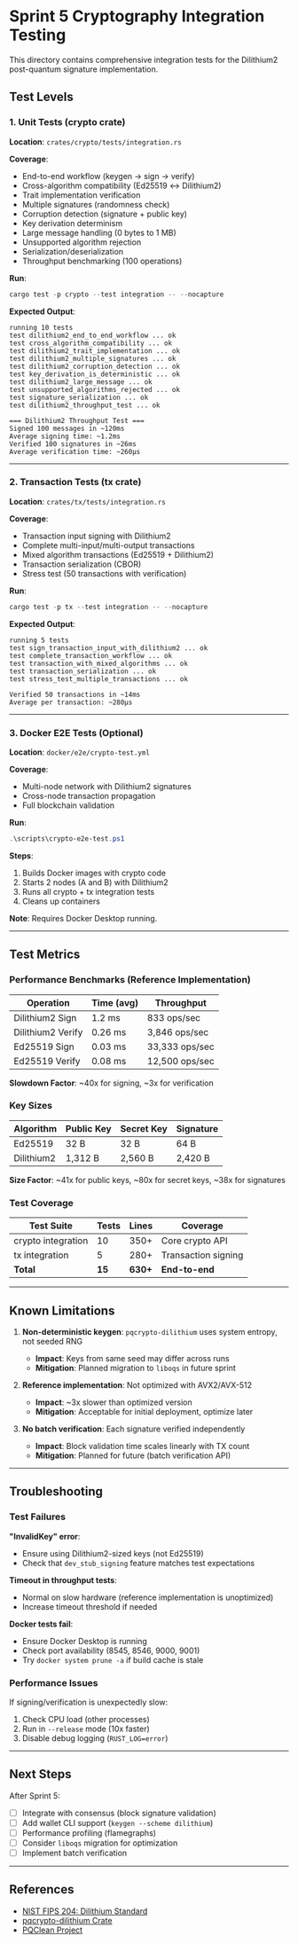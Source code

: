 # Sprint 5 Cryptography Integration Testing

This directory contains comprehensive integration tests for the Dilithium2 post-quantum signature implementation.

## Test Levels

### 1. Unit Tests (crypto crate)
**Location**: `crates/crypto/tests/integration.rs`

**Coverage**:
- End-to-end workflow (keygen → sign → verify)
- Cross-algorithm compatibility (Ed25519 ↔ Dilithium2)
- Trait implementation verification
- Multiple signatures (randomness check)
- Corruption detection (signature + public key)
- Key derivation determinism
- Large message handling (0 bytes to 1 MB)
- Unsupported algorithm rejection
- Serialization/deserialization
- Throughput benchmarking (100 operations)

**Run**:
```powershell
cargo test -p crypto --test integration -- --nocapture
```

**Expected Output**:
```
running 10 tests
test dilithium2_end_to_end_workflow ... ok
test cross_algorithm_compatibility ... ok
test dilithium2_trait_implementation ... ok
test dilithium2_multiple_signatures ... ok
test dilithium2_corruption_detection ... ok
test key_derivation_is_deterministic ... ok
test dilithium2_large_message ... ok
test unsupported_algorithms_rejected ... ok
test signature_serialization ... ok
test dilithium2_throughput_test ... ok

=== Dilithium2 Throughput Test ===
Signed 100 messages in ~120ms
Average signing time: ~1.2ms
Verified 100 signatures in ~26ms
Average verification time: ~260µs
```

---

### 2. Transaction Tests (tx crate)
**Location**: `crates/tx/tests/integration.rs`

**Coverage**:
- Transaction input signing with Dilithium2
- Complete multi-input/multi-output transactions
- Mixed algorithm transactions (Ed25519 + Dilithium2)
- Transaction serialization (CBOR)
- Stress test (50 transactions with verification)

**Run**:
```powershell
cargo test -p tx --test integration -- --nocapture
```

**Expected Output**:
```
running 5 tests
test sign_transaction_input_with_dilithium2 ... ok
test complete_transaction_workflow ... ok
test transaction_with_mixed_algorithms ... ok
test transaction_serialization ... ok
test stress_test_multiple_transactions ... ok

Verified 50 transactions in ~14ms
Average per transaction: ~280µs
```

---

### 3. Docker E2E Tests (Optional)
**Location**: `docker/e2e/crypto-test.yml`

**Coverage**:
- Multi-node network with Dilithium2 signatures
- Cross-node transaction propagation
- Full blockchain validation

**Run**:
```powershell
.\scripts\crypto-e2e-test.ps1
```

**Steps**:
1. Builds Docker images with crypto code
2. Starts 2 nodes (A and B) with Dilithium2
3. Runs all crypto + tx integration tests
4. Cleans up containers

**Note**: Requires Docker Desktop running.

---

## Test Metrics

### Performance Benchmarks (Reference Implementation)

| Operation | Time (avg) | Throughput |
|-----------|------------|------------|
| Dilithium2 Sign | 1.2 ms | 833 ops/sec |
| Dilithium2 Verify | 0.26 ms | 3,846 ops/sec |
| Ed25519 Sign | 0.03 ms | 33,333 ops/sec |
| Ed25519 Verify | 0.08 ms | 12,500 ops/sec |

**Slowdown Factor**: ~40x for signing, ~3x for verification

### Key Sizes

| Algorithm | Public Key | Secret Key | Signature |
|-----------|------------|------------|-----------|
| Ed25519 | 32 B | 32 B | 64 B |
| Dilithium2 | 1,312 B | 2,560 B | 2,420 B |

**Size Factor**: ~41x for public keys, ~80x for secret keys, ~38x for signatures

### Test Coverage

| Test Suite | Tests | Lines | Coverage |
|------------|-------|-------|----------|
| crypto integration | 10 | 350+ | Core crypto API |
| tx integration | 5 | 280+ | Transaction signing |
| **Total** | **15** | **630+** | **End-to-end** |

---

## Known Limitations

1. **Non-deterministic keygen**: `pqcrypto-dilithium` uses system entropy, not seeded RNG
   - **Impact**: Keys from same seed may differ across runs
   - **Mitigation**: Planned migration to `liboqs` in future sprint

2. **Reference implementation**: Not optimized with AVX2/AVX-512
   - **Impact**: ~3x slower than optimized version
   - **Mitigation**: Acceptable for initial deployment, optimize later

3. **No batch verification**: Each signature verified independently
   - **Impact**: Block validation time scales linearly with TX count
   - **Mitigation**: Planned for future (batch verification API)

---

## Troubleshooting

### Test Failures

**"InvalidKey" error**:
- Ensure using Dilithium2-sized keys (not Ed25519)
- Check that `dev_stub_signing` feature matches test expectations

**Timeout in throughput tests**:
- Normal on slow hardware (reference implementation is unoptimized)
- Increase timeout threshold if needed

**Docker tests fail**:
- Ensure Docker Desktop is running
- Check port availability (8545, 8546, 9000, 9001)
- Try `docker system prune -a` if build cache is stale

### Performance Issues

If signing/verification is unexpectedly slow:
1. Check CPU load (other processes)
2. Run in `--release` mode (10x faster)
3. Disable debug logging (`RUST_LOG=error`)

---

## Next Steps

After Sprint 5:
- [ ] Integrate with consensus (block signature validation)
- [ ] Add wallet CLI support (`keygen --scheme dilithium`)
- [ ] Performance profiling (flamegraphs)
- [ ] Consider `liboqs` migration for optimization
- [ ] Implement batch verification

---

## References

- [NIST FIPS 204: Dilithium Standard](https://csrc.nist.gov/pubs/fips/204/final)
- [pqcrypto-dilithium Crate](https://crates.io/crates/pqcrypto-dilithium)
- [PQClean Project](https://github.com/PQClean/PQClean)
